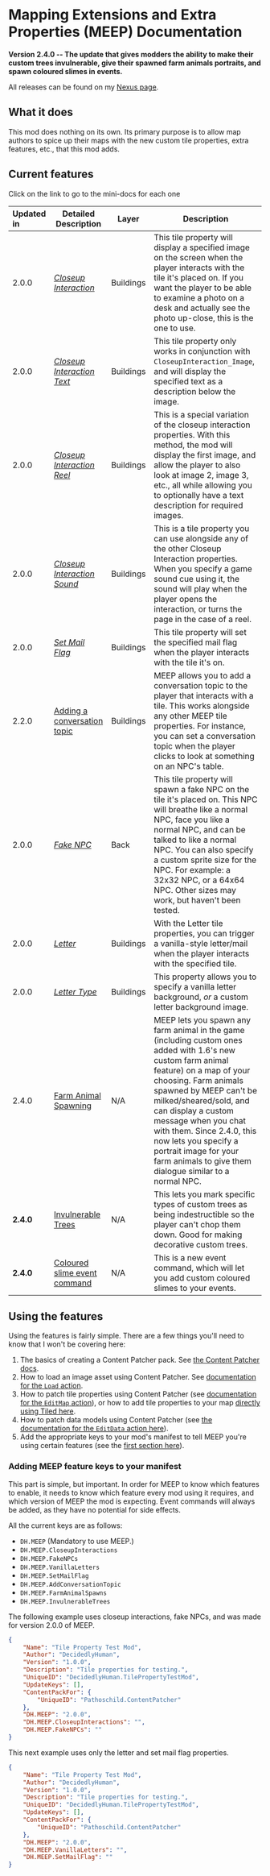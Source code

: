 ﻿# Mapping Extensions and Extra Properties (MEEP) Documentation
**Version 2.4.0 -- The update that gives modders the ability to make their custom trees invulnerable, give their spawned farm animals portraits, and spawn coloured slimes in events.**

All releases can be found on my [Nexus page](https://www.nexusmods.com/users/79440738?tab=user+files).

## What it does
This mod does nothing on its own. Its primary purpose is to allow map authors to spice up their maps with the new custom tile properties, extra features, etc., that this mod adds.

## Current features
Click on the link to go to the mini-docs for each one

| Updated in | **Detailed Description**                                                                                     | **Layer** | **Description**                                                                                                                                                                                                                                                                                                                                                                                      |
|:-----------|--------------------------------------------------------------------------------------------------------------|-----------|------------------------------------------------------------------------------------------------------------------------------------------------------------------------------------------------------------------------------------------------------------------------------------------------------------------------------------------------------------------------------------------------------|
| 2.0.0      | [*Closeup Interaction*](docs/tile-properties.md#Using-the-CloseupInteraction-tile-properties)                | Buildings | This tile property will display a specified image on the screen when the player interacts with the tile it's placed on. If you want the player to be able to examine a photo on a desk and actually see the photo up-close, this is the one to use.                                                                                                                                                  |
| 2.0.0      | [*Closeup Interaction Text*](docs/tile-properties.md#Using-the-CloseupInteraction-tile-properties)           | Buildings | This tile property only works in conjunction with `CloseupInteraction_Image`, and will display the specified text as a description below the image.                                                                                                                                                                                                                                                  |
| 2.0.0      | [*Closeup Interaction Reel*](docs/tile-properties.md#Using-the-CloseupInteraction-reel-tile-properties)      | Buildings | This is a special variation of the closeup interaction properties. With this method, the mod will display the first image, and allow the player to also look at image 2, image 3, etc., all while allowing you to optionally have a text description for required images.                                                                                                                            |
| 2.0.0      | [*Closeup Interaction Sound*](docs/tile-properties.md#Using-the-MEEP_CloseupInteraction_Sound-tile-property) | Buildings | This is a tile property you can use alongside any of the other Closeup Interaction properties. When you specify a game sound cue using it, the sound will play when the player opens the interaction, or turns the page in the case of a reel.                                                                                                                                                       |
| 2.0.0      | [*Set Mail Flag*](docs/tile-properties.md#Using-the-MEEP_SetMailFlag-tile-property)                          | Buildings | This tile property will set the specified mail flag when the player interacts with the tile it's on.                                                                                                                                                                                                                                                                                                 |
| 2.2.0      | [Adding a conversation topic](docs/tile-properties.md#Using-the-MEEP_AddConversationTopic-tile-property)     | Buildings | MEEP allows you to add a conversation topic to the player that interacts with a tile. This works alongside any other MEEP tile properties. For instance, you can set a conversation topic when the player clicks to look at something on an NPC's table.                                                                                                                                             |
| 2.0.0      | [*Fake NPC*](docs/tile-properties.md#Using-the-MEEP_FakeNPC-tile-property)                                   | Back      | This tile property will spawn a fake NPC on the tile it's placed on. This NPC will breathe like a normal NPC, face you like a normal NPC, and can be talked to like a normal NPC. You can also specify a custom sprite size for the NPC. For example: a 32x32 NPC, or a 64x64 NPC. Other sizes may work, but haven't been tested.                                                                    |
| 2.0.0      | [*Letter*](docs/tile-properties.md#Using-the-MEEP-Letter-tile-property)                                      | Buildings | With the Letter tile properties, you can trigger a vanilla-style letter/mail when the player interacts with the specified tile.                                                                                                                                                                                                                                                                      |
| 2.0.0      | [*Letter Type*](docs/tile-properties.md#MEEP_Letter_Type)                                                    | Buildings | This property allows you to specify a vanilla letter background, *or* a custom letter background image.                                                                                                                                                                                                                                                                                              |
| 2.4.0      | [Farm Animal Spawning](docs/non-map-properties.md#Spawning-farm-animals)                                     | N/A       | MEEP lets you spawn any farm animal in the game (including custom ones added with 1.6's new custom farm animal feature) on a map of your choosing. Farm animals spawned by MEEP can't be milked/sheared/sold, and can display a custom message when you chat with them. Since 2.4.0, this now lets you specify a portrait image for your farm animals to give them dialogue similar to a normal NPC. |
| **2.4.0**  | [Invulnerable Trees](docs/non-map-properties.md#Making-trees-invulnerable)                                   | N/A       | This lets you mark specific types of custom trees as being indestructible so the player can't chop them down. Good for making decorative custom trees.                                                                                                                                                                                                                                               |
| **2.4.0** | [Coloured slime event command](docs/non-map-properties.md#Spawning-coloured-slimes-in-events)                | N/A       | This is a new event command, which will let you add custom coloured slimes to your events.                                                                                                                                                                                                                                                                                                           |


## Using the features
Using the features is fairly simple. There are a few things you'll need to know that I won't be covering here:
1) The basics of creating a Content Patcher pack. See [the Content Patcher docs](https://github.com/Pathoschild/StardewMods/blob/develop/ContentPatcher/docs/author-guide.md).
2) How to load an image asset using Content Patcher. See [documentation for the `Load` action](https://github.com/Pathoschild/StardewMods/blob/develop/ContentPatcher/docs/author-guide/action-load.md).
3) How to patch tile properties using Content Patcher (see [documentation for the `EditMap` action](https://github.com/Pathoschild/StardewMods/blob/develop/ContentPatcher/docs/author-guide/action-editmap.md#edit-map-tiles)), or how to add tile properties to your map [directly using Tiled here](https://stardewvalleywiki.com/Modding:Maps#Tile_properties).
4) How to patch data models using Content Patcher (see [the documentation for the `EditData` action here](https://github.com/Pathoschild/StardewMods/blob/develop/ContentPatcher/docs/author-guide/action-editdata.md)).
5) Add the appropriate keys to your mod's manifest to tell MEEP you're using certain features (see the [first section here](#Adding-meep-feature-keys-to-your-manifest)).

### Adding MEEP feature keys to your manifest
This part is simple, but important. In order for MEEP to know which features to enable, it needs to know which feature every mod using it requires, and which version of MEEP the mod is expecting. Event commands will always be added, as they have no potential for side effects.

All the current keys are as follows:

* `DH.MEEP` (Mandatory to use MEEP.)
* `DH.MEEP.CloseupInteractions`
* `DH.MEEP.FakeNPCs`
* `DH.MEEP.VanillaLetters`
* `DH.MEEP.SetMailFlag`
* `DH.MEEP.AddConversationTopic`
* `DH.MEEP.FarmAnimalSpawns`
* `DH.MEEP.InvulnerableTrees`

The following example uses closeup interactions, fake NPCs, and was made for version 2.0.0 of MEEP.

```json
{
    "Name": "Tile Property Test Mod",
    "Author": "DecidedlyHuman",
    "Version": "1.0.0",
    "Description": "Tile properties for testing.",
    "UniqueID": "DecidedlyHuman.TilePropertyTestMod",
    "UpdateKeys": [],
    "ContentPackFor": {
        "UniqueID": "Pathoschild.ContentPatcher"
    },
    "DH.MEEP": "2.0.0",
    "DH.MEEP.CloseupInteractions": "",
    "DH.MEEP.FakeNPCs": ""
}
```

This next example uses only the letter and set mail flag properties.
```json
{
    "Name": "Tile Property Test Mod",
    "Author": "DecidedlyHuman",
    "Version": "1.0.0",
    "Description": "Tile properties for testing.",
    "UniqueID": "DecidedlyHuman.TilePropertyTestMod",
    "UpdateKeys": [],
    "ContentPackFor": {
        "UniqueID": "Pathoschild.ContentPatcher"
    },
    "DH.MEEP": "2.0.0",
    "DH.MEEP.VanillaLetters": "",
    "DH.MEEP.SetMailFlag": ""
}
```
